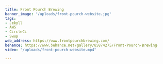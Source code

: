 ```yaml
---
title: Front Pourch Brewing
banner_image: "/uploads/front-pourch-website.jpg"
tags:
- Jekyll
- AWS
- CircleCi
- Swup
web_address: https://www.frontpourchbrewing.com/
behance: https://www.behance.net/gallery/85874275/Front-Pourch-Brewing-Website
video: "/uploads/front-pourch-website.mp4"

---
```

